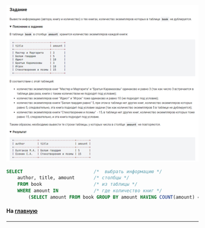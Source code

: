 

<img src="../art/1.4.3.task.png" alt="solution" >

```sql
SELECT                          /*  выбрать информацию */
    author, title, amount       /* столбцы */
    FROM book                   /* из таблицы */
    WHERE amount IN             /* где количество книг */
        (SELECT amount FROM book GROUP BY amount HAVING COUNT(amount) = 1);  /* не повторяется */
```
#### На [главную](https://github.com/BEPb/stepik_sql#readme)

---


